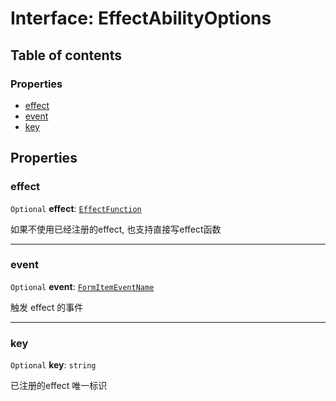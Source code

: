 # Interface: EffectAbilityOptions

## Table of contents

### Properties

* [effect](/en/auto-docs/form-core/interfaces/EffectAbilityOptions.md#effect)
* [event](/en/auto-docs/form-core/interfaces/EffectAbilityOptions.md#event)
* [key](/en/auto-docs/form-core/interfaces/EffectAbilityOptions.md#key)

## Properties

### effect

`Optional` **effect**: [`EffectFunction`](/en/auto-docs/form-core/types/EffectFunction.md)

如果不使用已经注册的effect, 也支持直接写effect函数

***

### event

`Optional` **event**: [`FormItemEventName`](/en/auto-docs/form-core/enums/FormItemEventName.md)

触发 effect 的事件

***

### key

`Optional` **key**: `string`

已注册的effect 唯一标识
